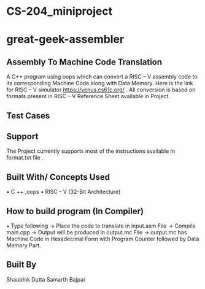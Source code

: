 # CS-204_miniproject
# great-geek-assembler

## Assembly To Machine Code Translation

A C++ program using oops which can convert a RISC – V assembly code to its corresponding Machine Code along with Data Memory. Here is the link for RISC – V simulator https://venus.cs61c.org/ . All conversion is based on formats present in RISC – V Reference Sheet available in Project.

## Test Cases

## Support

The Project currently supports most of the instructions available in format.txt file .
## Built With/ Concepts Used
• C ++ ,oops 
• RISC – V (32-Bit Architecture)

## How to build program (In Compiler)
• Type following
-> Place the code to translate in input.asm File
-> Compile main.cpp
-> Output will be produced in output.mc File
-> output.mc has Machine Code in Hexadecimal Form with Program Counter followed by Data Memory Part.

## Built By
Shaubhik Dutta
Samarth Bajpai

